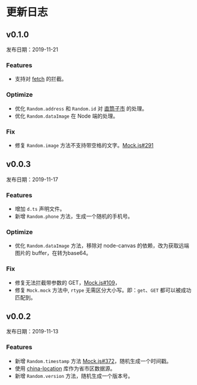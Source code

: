 # 更新日志

## v0.1.0

发布日期：2019-11-21

### Features

* 支持对 [fetch](https://developer.mozilla.org/zh-CN/docs/Web/API/WindowOrWorkerGlobalScope/fetch) 的拦截。

### Optimize

* 优化 `Random.address` 和 `Random.id` 对 [直筒子市](https://baike.baidu.com/item/%E7%9B%B4%E7%AD%92%E5%AD%90%E5%B8%82/7744993?fr=aladdin) 的处理。
* 优化 `Random.dataImage` 在 Node 端的处理。

### Fix

* 修复 `Random.image` 方法不支持带空格的文字。[Mock.js#291](https://github.com/nuysoft/Mock/issues/291)


## v0.0.3

发布日期：2019-11-17

### Features

* 增加 `d.ts` 声明文件。
* 新增 `Random.phone` 方法，生成一个随机的手机号。

### Optimize

* 优化 `Random.dataImage` 方法，移除对 node-canvas 的依赖，改为获取远端图片的 buffer，在转为base64。

### Fix

* 修复无法拦截带参数的 GET，[Mock.js#109](https://github.com/nuysoft/Mock/issues/109)，
* 修复 `Mock.mock` 方法中, `rtype` 无需区分大小写。即：`get`、`GET` 都可以被成功匹配到。

## v0.0.2

发布日期：2019-11-13

### Features

* 新增 `Random.timestamp` 方法 [Mock.js#372](https://github.com/nuysoft/Mock/issues/372)，随机生成一个时间戳。
* 使用 [china-location](https://github.com/JasonBoy/china-location) 库作为省市区数据源。
* 新增 `Random.version` 方法，随机生成一个版本号。
